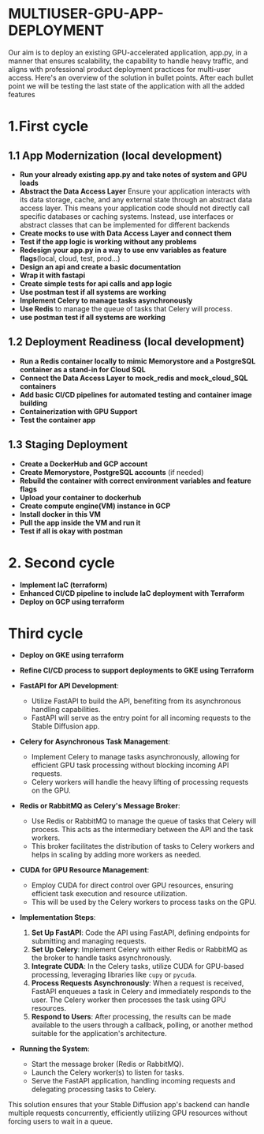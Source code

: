 # MULTIUSER-GPU-APP-DEPLOYMENT
Our aim is to deploy an existing GPU-accelerated application, app.py, in a manner that ensures scalability, the capability to handle heavy traffic, and aligns with professional product deployment practices for multi-user access.
Here's an overview of the solution in bullet points. 
After each bullet point we will be testing the last state of the 
application with all the added features

# 1.First cycle 
## 1.1 App Modernization (local development)

- **Run your already existing app.py and take notes of system and GPU loads**
- **Abstract the Data Access Layer** Ensure your application interacts with its data storage, cache, and any external state through an abstract data access layer. This means your application code should not directly call specific databases or caching systems. Instead, use interfaces or abstract classes that can be implemented for different backends
- **Create mocks to use with Data Access Layer and connect them**
- **Test if the app logic is working without any problems**
- **Redesign your app.py in a way to use env variables as feature flags**(local, cloud, test, prod...)
- **Design an api and create a basic documentation** 
- **Wrap it with fastapi**
- **Create simple tests for api calls and app logic**
- **Use postman test if all systems are working**
- **Implement Celery to manage tasks asynchronously**
- **Use Redis**  to manage the queue of tasks that Celery will process.
- **use postman test if all systems are working**

## 1.2 Deployment Readiness  (local development)
- **Run a Redis container locally to mimic Memorystore and a PostgreSQL container as a stand-in for Cloud SQL**
- **Connect the Data Access Layer to mock_redis and mock_cloud_SQL containers**
- **Add basic CI/CD pipelines for automated testing and container image building**
- **Containerization with GPU Support**
- **Test the container app**
 
## 1.3 Staging Deployment 
- **Create a DockerHub and GCP account**
- **Create Memorystore, PostgreSQL accounts** (if needed)
- **Rebuild the container with correct environment variables and feature flags**
- **Upload your container to dockerhub**
- **Create compute engine(VM) instance in GCP**
- **Install docker in this VM**
- **Pull the app inside the VM and run it**
- **Test if all is okay with postman**


# 2. Second cycle
- **Implement IaC (terraform)**
- **Enhanced CI/CD pipeline to include IaC deployment with Terraform**
- **Deploy on GCP using terraform**

# Third cycle
- **Deploy on GKE using terraform**
- **Refine CI/CD process to support deployments to GKE using Terraform**









- **FastAPI for API Development**:
  - Utilize FastAPI to build the API, benefiting from its asynchronous handling capabilities.
  - FastAPI will serve as the entry point for all incoming requests to the Stable Diffusion app.

- **Celery for Asynchronous Task Management**:
  - Implement Celery to manage tasks asynchronously, allowing for efficient GPU task processing without blocking incoming API requests.
  - Celery workers will handle the heavy lifting of processing requests on the GPU.

- **Redis or RabbitMQ as Celery's Message Broker**:
  - Use Redis or RabbitMQ to manage the queue of tasks that Celery will process. This acts as the intermediary between the API and the task workers.
  - This broker facilitates the distribution of tasks to Celery workers and helps in scaling by adding more workers as needed.

- **CUDA for GPU Resource Management**:
  - Employ CUDA for direct control over GPU resources, ensuring efficient task execution and resource utilization.
  - This will be used by the Celery workers to process tasks on the GPU.

- **Implementation Steps**:
  1. **Set Up FastAPI**: Code the API using FastAPI, defining endpoints for submitting and managing requests.
  2. **Set Up Celery**: Implement Celery with either Redis or RabbitMQ as the broker to handle tasks asynchronously.
  3. **Integrate CUDA**: In the Celery tasks, utilize CUDA for GPU-based processing, leveraging libraries like `cupy` or `pycuda`.
  4. **Process Requests Asynchronously**: When a request is received, FastAPI enqueues a task in Celery and immediately responds to the user. The Celery worker then processes the task using GPU resources.
  5. **Respond to Users**: After processing, the results can be made available to the users through a callback, polling, or another method suitable for the application's architecture.

- **Running the System**:
  - Start the message broker (Redis or RabbitMQ).
  - Launch the Celery worker(s) to listen for tasks.
  - Serve the FastAPI application, handling incoming requests and delegating processing tasks to Celery.

This solution ensures that your Stable Diffusion app's backend can handle multiple requests concurrently, efficiently utilizing GPU resources without forcing users to wait in a queue.